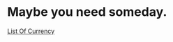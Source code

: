 # Maybe you need someday.

[List Of Currency](https://github.com/chubecode/Utils/blob/master/list_currency.md)
